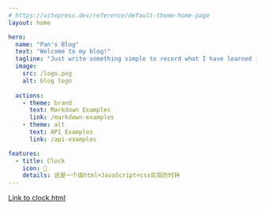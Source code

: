 ```yaml
---
# https://vitepress.dev/reference/default-theme-home-page
layout: home

hero:
  name: "Pan's Blog"
  text: "Welcome to my blog!"
  tagline: "Just write something simple to record what I have learned in daily life."
  image:
    src: /logo.png
    alt: blog logo
  
  actions:
    - theme: brand
      text: Markdown Examples
      link: /markdown-examples
    - theme: alt
      text: API Examples
      link: /api-examples

features:
  - title: Clock
    icon: 🧭
    details: 这是一个由html+JavaScript+css实现的时钟
---
```


<a href="/pages/js30/clock/index.html" target="_blank">Link to clock.html</a>
